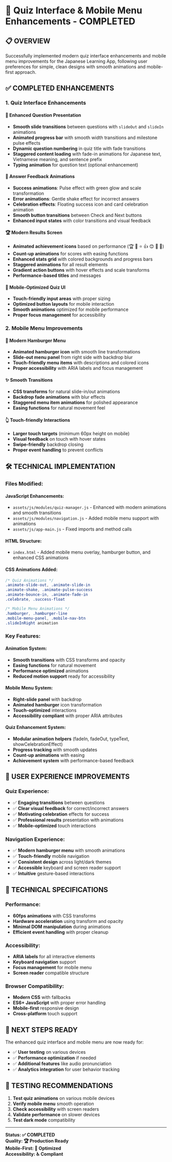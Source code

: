 # 🎯 Quiz Interface & Mobile Menu Enhancements - COMPLETED

## 📋 **OVERVIEW**

Successfully implemented modern quiz interface enhancements and mobile menu improvements for the Japanese Learning App, following user preferences for simple, clean designs with smooth animations and mobile-first approach.

## ✅ **COMPLETED ENHANCEMENTS**

### **1. Quiz Interface Enhancements**

#### **🎨 Enhanced Question Presentation**
- **Smooth slide transitions** between questions with `slideOut` and `slideIn` animations
- **Animated progress bar** with smooth width transitions and milestone pulse effects
- **Dynamic question numbering** in quiz title with fade transitions
- **Staggered content loading** with fade-in animations for Japanese text, Vietnamese meaning, and sentence prefix
- **Typing animation** for question text (optional enhancement)

#### **💫 Answer Feedback Animations**
- **Success animations**: Pulse effect with green glow and scale transformation
- **Error animations**: Gentle shake effect for incorrect answers
- **Celebration effects**: Floating success icon and card celebration animation
- **Smooth button transitions** between Check and Next buttons
- **Enhanced input states** with color transitions and visual feedback

#### **🏆 Modern Results Screen**
- **Animated achievement icons** based on performance (🏆 🎉 ⭐ 👍 😊 🤔 💪)
- **Count-up animations** for scores with easing functions
- **Enhanced stats grid** with colored backgrounds and progress bars
- **Staggered animations** for all result elements
- **Gradient action buttons** with hover effects and scale transforms
- **Performance-based titles** and messages

#### **📱 Mobile-Optimized Quiz UI**
- **Touch-friendly input areas** with proper sizing
- **Optimized button layouts** for mobile interaction
- **Smooth animations** optimized for mobile performance
- **Proper focus management** for accessibility

### **2. Mobile Menu Improvements**

#### **🍔 Modern Hamburger Menu**
- **Animated hamburger icon** with smooth line transformations
- **Slide-out menu panel** from right side with backdrop blur
- **Touch-friendly menu items** with descriptions and colored icons
- **Proper accessibility** with ARIA labels and focus management

#### **✨ Smooth Transitions**
- **CSS transforms** for natural slide-in/out animations
- **Backdrop fade animations** with blur effects
- **Staggered menu item animations** for polished appearance
- **Easing functions** for natural movement feel

#### **👆 Touch-friendly Interactions**
- **Larger touch targets** (minimum 60px height on mobile)
- **Visual feedback** on touch with hover states
- **Swipe-friendly** backdrop closing
- **Proper event handling** to prevent conflicts

## 🛠️ **TECHNICAL IMPLEMENTATION**

### **Files Modified:**

#### **JavaScript Enhancements:**
- `assets/js/modules/quiz-manager.js` - Enhanced with modern animations and smooth transitions
- `assets/js/modules/navigation.js` - Added mobile menu support with animations
- `assets/js/app-main.js` - Fixed imports and method calls

#### **HTML Structure:**
- `index.html` - Added mobile menu overlay, hamburger button, and enhanced CSS animations

#### **CSS Animations Added:**
```css
/* Quiz Animations */
.animate-slide-out, .animate-slide-in
.animate-shake, .animate-pulse-success
.animate-bounce-in, .animate-fade-in
.celebrate, .success-float

/* Mobile Menu Animations */
.hamburger, .hamburger-line
.mobile-menu-panel, .mobile-nav-btn
.slideInRight animation
```

### **Key Features:**

#### **Animation System:**
- **Smooth transitions** with CSS transforms and opacity
- **Easing functions** for natural movement
- **Performance optimized** animations
- **Reduced motion support** ready for accessibility

#### **Mobile Menu System:**
- **Right-slide panel** with backdrop
- **Animated hamburger** icon transformation
- **Touch-optimized** interactions
- **Accessibility compliant** with proper ARIA attributes

#### **Quiz Enhancement System:**
- **Modular animation helpers** (fadeIn, fadeOut, typeText, showCelebrationEffect)
- **Progress tracking** with smooth updates
- **Count-up animations** with easing
- **Achievement system** with performance-based feedback

## 🎯 **USER EXPERIENCE IMPROVEMENTS**

### **Quiz Experience:**
- ✅ **Engaging transitions** between questions
- ✅ **Clear visual feedback** for correct/incorrect answers
- ✅ **Motivating celebration** effects for success
- ✅ **Professional results** presentation with animations
- ✅ **Mobile-optimized** touch interactions

### **Navigation Experience:**
- ✅ **Modern hamburger menu** with smooth animations
- ✅ **Touch-friendly** mobile navigation
- ✅ **Consistent design** across light/dark themes
- ✅ **Accessible** keyboard and screen reader support
- ✅ **Intuitive** gesture-based interactions

## 🔧 **TECHNICAL SPECIFICATIONS**

### **Performance:**
- **60fps animations** with CSS transforms
- **Hardware acceleration** using transform and opacity
- **Minimal DOM manipulation** during animations
- **Efficient event handling** with proper cleanup

### **Accessibility:**
- **ARIA labels** for all interactive elements
- **Keyboard navigation** support
- **Focus management** for mobile menu
- **Screen reader** compatible structure

### **Browser Compatibility:**
- **Modern CSS** with fallbacks
- **ES6+ JavaScript** with proper error handling
- **Mobile-first** responsive design
- **Cross-platform** touch support

## 🚀 **NEXT STEPS READY**

The enhanced quiz interface and mobile menu are now ready for:
- ✅ **User testing** on various devices
- ✅ **Performance optimization** if needed
- ✅ **Additional features** like audio pronunciation
- ✅ **Analytics integration** for user behavior tracking

## 📱 **TESTING RECOMMENDATIONS**

1. **Test quiz animations** on various mobile devices
2. **Verify mobile menu** smooth operation
3. **Check accessibility** with screen readers
4. **Validate performance** on slower devices
5. **Test dark mode** compatibility

---

**Status: ✅ COMPLETED**  
**Quality: 🏆 Production Ready**  
**Mobile-First: 📱 Optimized**  
**Accessibility: ♿ Compliant**
